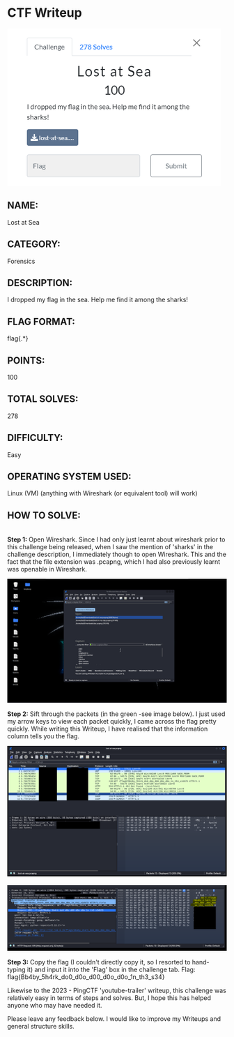 <h1>CTF Writeup</h1>

![](../Images/lostatsea-thecybercoopctf2023.PNG)

<h2>NAME:</h2> Lost at Sea
<br>
<h2>CATEGORY:</h2> Forensics
<br>
<h2>DESCRIPTION:</h2>I dropped my flag in the sea. Help me find it among the sharks!
<br>
<h2>FLAG FORMAT:</h2> flag{.*}
<br>
<h2>POINTS:</h2> 100
<br>
<h2>TOTAL SOLVES:</h2> 278
<br>
<h2>DIFFICULTY:</h2> Easy
<br>
<h2>OPERATING SYSTEM USED:</h2> Linux (VM) (anything with Wireshark (or equivalent tool) will work)
<br>
<h2>HOW TO SOLVE: </h2>
<br>
<strong>Step 1:</strong> Open Wireshark. Since I had only just learnt about wireshark prior to this challenge being released, when I saw the mention of 'sharks' in the challenge description, I immediately though to open Wireshark.
This and the fact that the file extension was .pcapng, which I had also previously learnt was openable in Wireshark.

![](../Images/open-wireshark-thecybercoop2023.PNG)

<strong>Step 2:</strong> Sift through the packets (in the green -see image below). I just used my arrow keys to view each packet quickly, I came across the flag pretty quickly. 
While writing this Writeup, I have realised that the information column tells you the flag.

![](../Images/wireshark-interface-thecybercoop2023.PNG)
<br>
<br>
![](../Images/lostassea-flag-thecybercoop2023.PNG)

<strong>Step 3:</strong> Copy the flag (I couldn't directly copy it, so I resorted to hand-typing it) and input it into the 'Flag' box in the challenge tab.
Flag: flag{Bb4by_5h4rk_do0_d0o_d00_d0o_d0o_1n_th3_s34}

Likewise to the 2023 - PingCTF 'youtube-trailer' writeup, this challenge was relatively easy in terms of steps and solves. But, I hope this has helped anyone who may have needed it. 

Please leave any feedback below. I would like to improve my Writeups and general structure skills.
